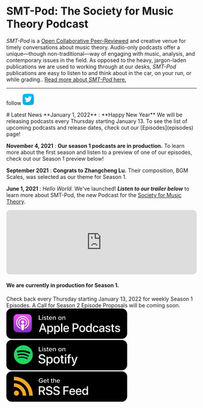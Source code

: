 <div class="hero-image-main" style="background-image: url('images/soundtrap-h6PDEdr9IZo-unsplash.jpg');" alt="Microphone and Laptop. Credit: Soundtrap">
  <div class="hero-text">
    <h1>SMT-Pod: The Society for Music Theory Podcast</h1>
  </div>
</div>

_SMT-Pod_ is a [Open Collaborative Peer-Reviewed](../submit/OCPR) and creative venue for timely conversations about music theory. Audio-only podcasts offer a unique—though non-traditional—way of engaging with music, analysis, and contemporary issues in the field. As opposed to the heavy, jargon-laden publications we are used to working through at our desks, _SMT-Pod_ publications are easy to listen to and think about in the car, on your run, or while grading.. [Read more about _SMT-Pod_ here.](about)

<hr>
<div><p class="socmedia">follow <a href="http://www.twitter.com/smt_pod" target="_blank"><img height="30px" width="30px" alt="twitter; credit: freepik" src="../images/twitter.png"/></a></p></div>
# Latest News
**January 1, 2022** : **Happy New Year** We will be releasing podcasts every Thursday starting January 13. To see the list of upcoming podcasts and release dates, check out our [Episodes](episodes) page!

**November 4, 2021** : **Our season 1 podcasts are in production.** To learn more about the first season and listen to a preview of one of our episodes, check out our Season 1 preview below!

**September 2021** : **Congrats to Zhangcheng Lu.** Their composition, BGM Scales, was selected as our theme for Season 1.

**June 1, 2021** : _Hello World._ We've launched! _**Listen to our trailer below**_ to learn more about SMT-Pod, the new Podcast for the [Society for Music Theory](http://www.societymusictheory.org).
<div style="width: 100%; height: 170px; margin-bottom: 20px; border-radius: 10px; overflow: hidden;"><iframe style="width: 100%; height: 170px;" frameborder="no" scrolling="no" seamless src="https://player.captivate.fm/show/d9c88032-2609-4757-82c7-860198cb482f/latest/"></iframe></div>
<div class="announce">
<h4><strong>We are currently in production for Season 1.</strong></h4>
Check back every Thursday starting January 13, 2022 for weekly Season 1 Episodes. A Call for Season 2 Episode Proposals will be coming soon.
</div>

<div class="subscribe">
<a href="https://podcasts.apple.com/us/podcast/smt-pod/id1570119752" target="_blank"><img class="podimage" src="/images/ApplePodcasts.svg" alt="Listen on Apple Podcasts"/></a>
<a href="https://open.spotify.com/show/04BPdqjp732Z1zEvyKXWO3?go=1&utm_source=embed_v3&t=0" target="_blank"><img class="podimage" src="/images/Spotify.svg" alt="Listen on Spotify"/></a>
<a href="https://feeds.captivate.fm/smt-pod/" target="_blank"><img class="podimage" src="/images/RSSFeed.svg" alt="Get the RSS"/></a>
</div>
